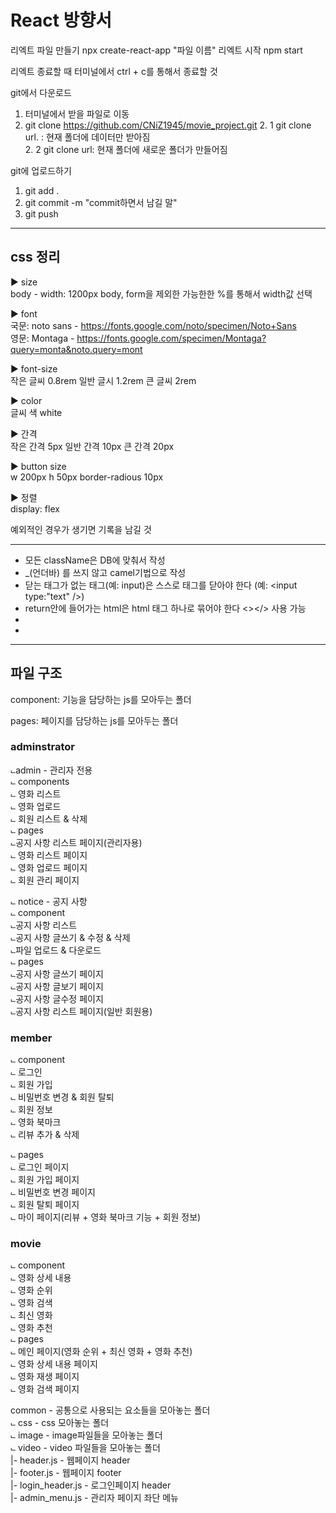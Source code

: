 # React 방향서

리엑트 파일 만들기 npx create-react-app "파일 이름"
리엑트 시작 npm start


리엑트 종료할 때 터미널에서 ctrl + c를 통해서 종료할 것



git에서 다운로드
1. 터미널에서 받을 파일로 이동
2. git clone https://github.com/CNiZ1945/movie_project.git
    2. 1 git clone url. : 현재 폴더에 데이터만 받아짐    
    2. 2 git clone url: 현재 폴더에 새로운 폴더가 만들어짐    

git에 업로드하기
1. git add .
2. git commit -m "commit하면서 남길 말"
3. git push


------------------------------------------------------------------
## css 정리

► size    
body - width: 1200px
body, form을 제외한 가능한한 %를 통해서 width값 선택


► font    
국문: noto sans - https://fonts.google.com/noto/specimen/Noto+Sans    
영문: Montaga - https://fonts.google.com/specimen/Montaga?query=monta&noto.query=mont    


► font-size     
작은 글씨 0.8rem
일반 글시 1.2rem
큰 글씨 2rem

► color    
글씨 색 white


► 간격    
작은 간격 5px
일반 간격 10px
큰 간격 20px

► button size    
w 200px
h 50px
border-radious 10px

► 정렬   
display: flex

예외적인 경우가 생기면 기록을 남길 것

------------------------------------------------------------------
- 모든 className은 DB에 맞춰서 작성     
- _(언더바) 를 쓰지 않고 camel기법으로 작성     
- 닫는 태그가 없는 태그(예: input)은 스스로 태그를 닫아야 한다 (예: <input type:"text" />)
- return안에 들어가는 html은 html 태그 하나로 묶어야 한다 <></> 사용 가능
- 
- 



-------------------------------------------------------------
## 파일 구조

component: 기능을 담당하는 js를 모아두는 폴더     

pages: 페이지를 담당하는 js를 모아두는 폴더     

### adminstrator
⨽admin - 관리자 전용<br/>
    ⨽ components<br/>
        ⨽ 영화 리스트<br/>
        ⨽ 영화 업로드<br/>
        ⨽ 회원 리스트 & 삭제<br/>
    ⨽ pages<br/>
        ⨽공지 사항 리스트 페이지(관리자용)<br/> 
        ⨽ 영화 리스트 페이지<br/>
        ⨽ 영화 업로드 페이지<br/>
        ⨽ 회원 관리 페이지<br/>

⨽ notice - 공지 사항<br/>
    ⨽ component<br/>
        ⨽공지 사항 리스트<br/>
        ⨽공지 사항 글쓰기 & 수정 & 삭제<br/>
        ⨽파일 업로드 & 다운로드<br/>
    ⨽ pages<br/>
        ⨽공지 사항 글쓰기 페이지<br/>
        ⨽공지 사항 글보기 페이지<br/>
        ⨽공지 사항 글수정 페이지<br/>
        ⨽공지 사항 리스트 페이지(일반 회원용)<br/>

### member
⨽ component<br/>
    ⨽ 로그인<br/>
    ⨽ 회원 가입<br/>
    ⨽ 비밀번호 변경 & 회원 탈퇴<br/>
    ⨽ 회원 정보<br/>
    ⨽ 영화 북마크<br/>
    ⨽ 리뷰 추가 & 삭제<br/>

⨽ pages<br/>
    ⨽ 로그인 페이지<br/>
    ⨽ 회원 가입 페이지<br/>
    ⨽ 비밀번호 변경 페이지<br/>
    ⨽ 회원 탈퇴 페이지<br/>
    ⨽ 마이 페이지(리뷰 + 영화 북마크 기능 + 회원 정보)<br/>

### movie
⨽ component<br/>
    ⨽ 영화 상세 내용<br/>
    ⨽ 영화 순위<br/>
    ⨽ 영화 검색<br/>
    ⨽ 최신 영화<br/>
    ⨽ 영화 추천<br/>
⨽ pages<br/>
    ⨽ 메인 페이지(영화 순위 + 최신 영화 + 영화 추천)<br/>
    ⨽ 영화 상세 내용 페이지<br/>
    ⨽ 영화 재생 페이지<br/>
    ⨽ 영화 검색 페이지<br/>

common - 공통으로 사용되는 요소들을 모아놓는 폴더<br/>
   ⨽ css - css 모아놓는 폴더<br/>
   ⨽ image - image파일들을 모아놓는 폴더<br/>
   ⨽ video - video 파일들을 모아놓는 폴더<br/>
|- header.js - 웹페이지 header   <br/>
|- footer.js - 웹페이지 footer   <br/>
|- login_header.js - 로그인페이지 header   <br/>
|- admin_menu.js - 관리자 페이지 좌단 메뉴  <br/>


